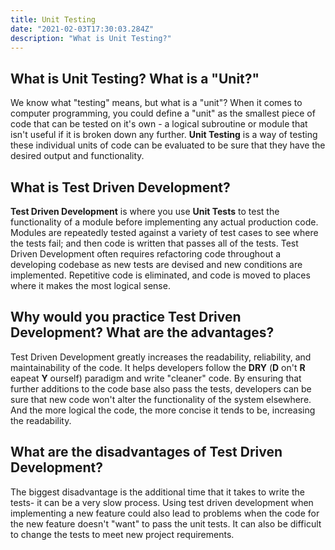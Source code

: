 ```yaml
---
title: Unit Testing
date: "2021-02-03T17:30:03.284Z"
description: "What is Unit Testing?"
---
```


## What is Unit Testing?  What is a "Unit?"

We know what "testing" means, but what is a "unit"?  When it comes to computer programming, you could define a "unit"
as the smallest piece of code that can be tested on it's own - a logical subroutine or module that isn't useful if it is broken down any further.  __Unit Testing__ is a way of testing these individual units of code can be evaluated to be sure that they have the desired output and functionality.

## What is Test Driven Development?

__Test Driven Development__ is where you use __Unit Tests__ to test the functionality of a module before implementing any actual production code.  Modules are repeatedly tested against a variety of test cases to see where the tests fail; and then code is written that passes all of the tests.  Test Driven Development often requires refactoring code throughout a developing codebase as new tests are devised and new conditions are implemented.  Repetitive code is eliminated, and code is moved to places where it makes the most logical sense.  

## Why would you practice Test Driven Development?  What are the advantages?

Test Driven Development greatly increases the readability, reliability, and maintainability of the code.  It helps developers follow the __DRY__ (__D__ on't __R__ eapeat __Y__ ourself) paradigm and write "cleaner" code.  By ensuring that further additions to the code base also pass the tests, developers can be sure that new code won't alter the functionality of the system elsewhere.  And the more logical the code, the more concise it tends to be, increasing the readability.

## What are the disadvantages of Test Driven Development?

The biggest disadvantage is the additional time that it takes to write the tests- it can be a very slow process. Using test driven development when implementing a new feature could also lead to problems when the code for the new feature doesn't "want" to pass the unit tests.  It can also be difficult to change the tests to meet new project requirements. 



